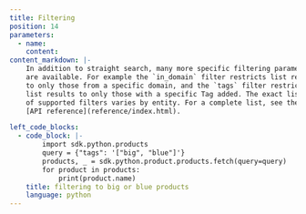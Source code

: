 ```yaml
---
title: Filtering
position: 14
parameters:
  - name:
    content:
content_markdown: |-
    In addition to straight search, many more specific filtering parameters
    are available. For example the `in_domain` filter restricts list results
    to only those from a specific domain, and the `tags` filter restricts
    list results to only those with a specific Tag added. The exact list
    of supported filters varies by entity. For a complete list, see the
    [API reference](reference/index.html).

left_code_blocks:
  - code_block: |-
        import sdk.python.products
        query = {"tags": '["big", "blue"]'}
        products, _ = sdk.python.product.products.fetch(query=query)
        for product in products:
            print(product.name)
    title: filtering to big or blue products
    language: python
---
```

